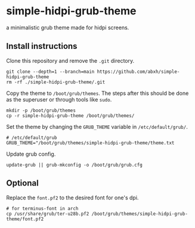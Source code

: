 # simple-hidpi-grub-theme
a minimalistic grub theme made for hidpi screens.

## Install instructions
Clone this repository and remove the `.git` directory.
```
git clone --depth=1 --branch=main https://github.com/abxh/simple-hidpi-grub-theme
rm -rf ./simple-hidpi-grub-theme/.git
```

Copy the theme to `/boot/grub/themes`. The steps after this should be done as the superuser or through tools like `sudo`.
```
mkdir -p /boot/grub/themes
cp -r simple-hidpi-grub-theme /boot/grub/themes/
```

Set the theme by changing the `GRUB_THEME` variable in `/etc/default/grub/`.
```
# /etc/default/grub
GRUB_THEME="/boot/grub/themes/simple-hidpi-grub-theme/theme.txt
```

Update grub config.
```
update-grub || grub-mkconfig -o /boot/grub/grub.cfg
```
## Optional
Replace the `font.pf2` to the desired font for one's dpi.
```
# for terminus-font in arch
cp /usr/share/grub/ter-u28b.pf2 /boot/grub/themes/simple-hidpi-grub-theme/font.pf2
```
